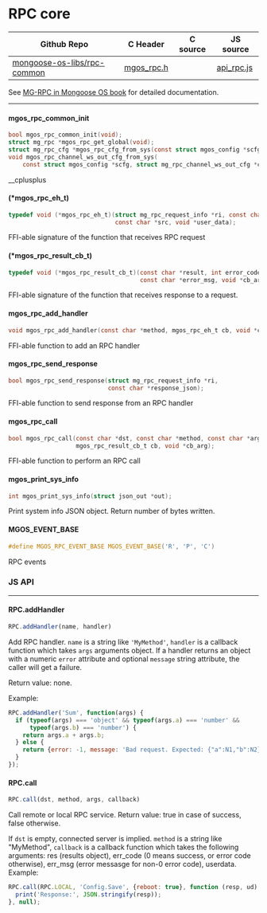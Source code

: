 # RPC core
| Github Repo | C Header | C source  | JS source |
| ----------- | -------- | --------  | ----------------- |
| [mongoose-os-libs/rpc-common](https://github.com/mongoose-os-libs/rpc-common) | [mgos_rpc.h](https://github.com/mongoose-os-libs/rpc-common/tree/master/include/mgos_rpc.h) | &nbsp;  | [api_rpc.js](https://github.com/mongoose-os-libs/rpc-common/tree/master/mjs_fs/api_rpc.js)         |



See [MG-RPC in Mongoose OS book](https://mongoose-os.com/docs/book/rpc.html)
for detailed documentation.


 ----- 
#### mgos_rpc_common_init

```c
bool mgos_rpc_common_init(void);
struct mg_rpc *mgos_rpc_get_global(void);
struct mg_rpc_cfg *mgos_rpc_cfg_from_sys(const struct mgos_config *scfg);
void mgos_rpc_channel_ws_out_cfg_from_sys(
    const struct mgos_config *scfg, struct mg_rpc_channel_ws_out_cfg *chcfg);
```
 __cplusplus 
#### (*mgos_rpc_eh_t)

```c
typedef void (*mgos_rpc_eh_t)(struct mg_rpc_request_info *ri, const char *args,
                              const char *src, void *user_data);
```
 FFI-able signature of the function that receives RPC request 
#### (*mgos_rpc_result_cb_t)

```c
typedef void (*mgos_rpc_result_cb_t)(const char *result, int error_code,
                                     const char *error_msg, void *cb_arg);
```
 FFI-able signature of the function that receives response to a request. 
#### mgos_rpc_add_handler

```c
void mgos_rpc_add_handler(const char *method, mgos_rpc_eh_t cb, void *cb_arg);
```

FFI-able function to add an RPC handler
 
#### mgos_rpc_send_response

```c
bool mgos_rpc_send_response(struct mg_rpc_request_info *ri,
                            const char *response_json);
```
 FFI-able function to send response from an RPC handler 
#### mgos_rpc_call

```c
bool mgos_rpc_call(const char *dst, const char *method, const char *args_json,
                   mgos_rpc_result_cb_t cb, void *cb_arg);
```
 FFI-able function to perform an RPC call 
#### mgos_print_sys_info

```c
int mgos_print_sys_info(struct json_out *out);
```
 Print system info JSON object. Return number of bytes written. 
#### MGOS_EVENT_BASE

```c
#define MGOS_RPC_EVENT_BASE MGOS_EVENT_BASE('R', 'P', 'C')
```
 RPC events 

### JS API

 --- 
#### RPC.addHandler

```javascript
RPC.addHandler(name, handler)
```
Add RPC handler. `name` is a string like `'MyMethod'`, `handler`
is a callback function which takes `args` arguments object.
If a handler returns an object with a numeric `error` attribute and
optional `message` string attribute, the caller will get a failure.

Return value: none.

Example:
```javascript
RPC.addHandler('Sum', function(args) {
  if (typeof(args) === 'object' && typeof(args.a) === 'number' &&
      typeof(args.b) === 'number') {
    return args.a + args.b;
  } else {
    return {error: -1, message: 'Bad request. Expected: {"a":N1,"b":N2}'};
  }
});
```
#### RPC.call

```javascript
RPC.call(dst, method, args, callback)
```
Call remote or local RPC service.
Return value: true in case of success, false otherwise.

If `dst` is empty, connected server is implied. `method` is a string
like "MyMethod", `callback` is a callback function which takes the following
arguments: res (results object), err_code (0 means success, or error code
otherwise), err_msg (error messasge for non-0 error code), userdata. Example:

```javascript
RPC.call(RPC.LOCAL, 'Config.Save', {reboot: true}, function (resp, ud) {
  print('Response:', JSON.stringify(resp));
}, null);
```
